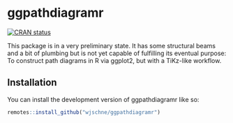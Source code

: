
# ggpathdiagramr

<!-- badges: start -->
[![CRAN status](https://www.r-pkg.org/badges/version/ggpathdiagramr)](https://CRAN.R-project.org/package=ggpathdiagramr)
<!-- badges: end -->

This package is in a very preliminary state. It has some structural beams and a bit of plumbing but is not yet capable of fulfilling its eventual purpose: To construct path diagrams in R via ggplot2, but with a TiKz-like workflow.

## Installation

You can install the development version of ggpathdiagramr like so:

``` r
remotes::install_github("wjschne/ggpathdiagramr")
```

